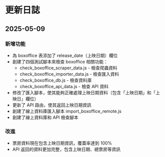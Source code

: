# 更新日誌

## 2025-05-09

### 新增功能
- 為 boxoffice 表添加了 release_date（上映日期）欄位
- 創建了四個測試腳本來檢查 boxoffice 相關功能：
  - check_boxoffice_scraper_data.js - 檢查爬蟲資料
  - check_boxoffice_importer_data.js - 檢查匯入資料
  - check_boxoffice_db.js - 檢查資料庫
  - check_boxoffice_api_data.js - 檢查 API 資料
- 修改了匯入腳本，使其能夠正確處理上映日期資料（包含「上映日期」和「上映日」欄位）
- 更新了 API 路由，使其返回上映日期資訊
- 創建了線上資料庫匯入腳本 import_boxoffice_remote.js
- 創建了線上資料庫和 API 檢查腳本

### 改進
- 票房資料現在包含上映日期資訊，覆蓋率達到 100%
- API 返回的資料更加完整，包含上映日期、總票房等資訊
